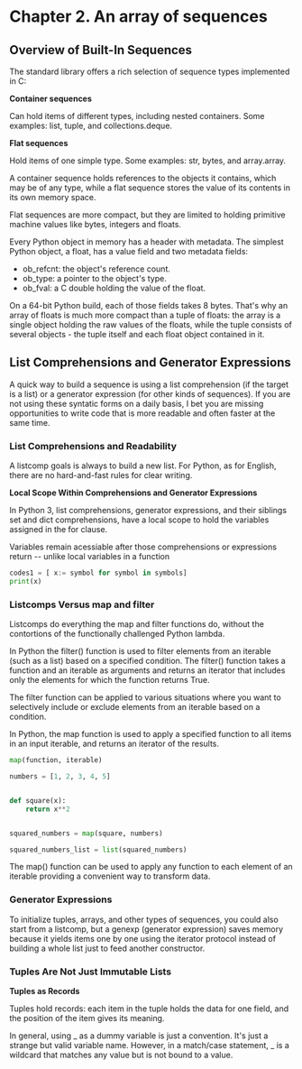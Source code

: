 # Chapter 2. An array of sequences

## Overview of Built-In Sequences

The standard library offers a rich selection of sequence types implemented in C:

**Container sequences**

Can hold items of different types, including nested containers. Some examples: list, tuple, and collections.deque.

**Flat sequences**

Hold items of one simple type. Some examples: str, bytes, and array.array.

A container sequence holds references to the objects it contains, which may be of any type, while a flat sequence stores the value of its contents in its own memory space.

Flat sequences are more compact, but they are limited to holding primitive machine values like bytes, integers and floats.

Every Python object in memory has a header with metadata. The simplest Python object, a float, has a value field and two metadata fields:

- ob_refcnt: the object's reference count.
- ob_type: a pointer to the object's type.
- ob_fval: a C double holding the value of the float.

On a 64-bit Python build, each of those fields takes 8 bytes. That's why an array of floats is much more compact than a tuple of floats: the array is a single object holding the raw values of the floats, while the tuple consists of several objects - the tuple itself and each float object contained in it.

## List Comprehensions and Generator Expressions

A quick way to build a sequence is using a list comprehension (if the target is a list) or a generator expression (for other kinds of sequences). If you are not using these syntatic forms on a daily basis, I bet you are missing opportunities to write code that is more readable and often faster at the same time.

### List Comprehensions and Readability

A listcomp goals is always to build a new list. For Python, as for English, there are no hard-and-fast rules for clear writing.

**Local Scope Within Comprehensions and Generator Expressions**

In Python 3, list comprehensions, generator expressions, and their siblings set and dict comprehensions, have a local scope to hold the variables assigned in the for clause.

Variables remain acessiable after those comprehensions or expressions return -- unlike local variables in a function

```py 
codes1 = [ x:= symbol for symbol in symbols]
print(x)
```

### Listcomps Versus map and filter

Listcomps do everything the map and filter functions do, without the contortions of the functionally challenged Python lambda.

In Python the filter() function is used to filter elements from an iterable (such as a list) based on a specified condition. The filter() function takes a function and an iterable as arguments and returns an iterator that includes only the elements for which the function returns True.

The filter function can be applied to various situations where you want to selectively include or exclude elements from an iterable based on a condition.

In Python, the map function is used to apply a specified function to all items in an input iterable, and returns an iterator of the results.

```py
map(function, iterable)
```

```py
numbers = [1, 2, 3, 4, 5]


def square(x):
    return x**2


squared_numbers = map(square, numbers)

squared_numbers_list = list(squared_numbers)
```

The map() function can be used to apply any function to each element of an iterable providing a convenient way to transform data.

### Generator Expressions

To initialize tuples, arrays, and other types of sequences, you could also start from a listcomp, but a genexp (generator expression) saves memory because it yields items one by one using the iterator protocol instead of building a whole list just to feed another constructor.

### Tuples Are Not Just Immutable Lists

**Tuples as Records**

Tuples hold records: each item in the tuple holds the data for one field, and the position of the item gives its meaning.

In general, using _ as a dummy variable is just a convention. It's just a strange but valid variable name. However, in a match/case statement, _ is a wildcard that matches any value but is not bound to a value.



